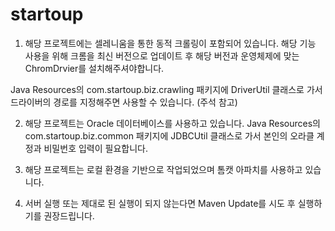 # startoup

1. 해당 프로젝트에는 셀레니움을 통한 동적 크롤링이 포함되어 있습니다. 해당 기능 사용을 위해
크롬을 최신 버전으로 업데이트 후 해당 버전과 운영체제에 맞는 ChromDrvier를 설치해주셔야합니다.

Java Resources의 com.startoup.biz.crawling 패키지에 DriverUtil 클래스로 가서
드라이버의 경로를 지정해주면 사용할 수 있습니다. (주석 참고)

2. 해당 프로젝트는 Oracle 데이터베이스를 사용하고 있습니다.
Java Resources의 com.startoup.biz.common 패키지에 JDBCUtil 클래스로 가서
본인의 오라클 계정과 비밀번호 입력이 필요합니다.

3. 해당 프로젝트는 로컬 환경을 기반으로 작업되었으며 톰캣 아파치를 사용하고 있습니다.

4. 서버 실행 또는 제대로 된 실행이 되지 않는다면 Maven Update를 시도 후 실행하기를 권장드립니다.
